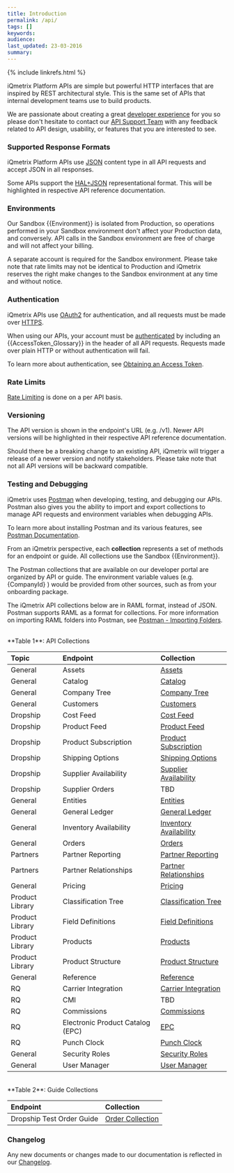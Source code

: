 ```yaml
---
title: Introduction
permalink: /api/
tags: []
keywords: 
audience: 
last_updated: 23-03-2016
summary: 
---
```

{% include linkrefs.html %}


iQmetrix Platform APIs are simple but powerful HTTP interfaces that are inspired by REST architectural style. This is the same set of APIs that internal development teams use to build products.

We are passionate about creating a great [developer experience](http://www.iqmetrix.com/our-company) for you so please don't hesitate to contact our <a href="mailto:{{site.support_email}}?subject=API Feedback">API Support Team</a> with any feedback related to API design, usability, or features that you are interested to see.

### Supported Response Formats

iQmetrix Platform APIs use [JSON](http://json.org/) content type in all API requests and accept JSON in all responses.

Some APIs support the [HAL+JSON](http://stateless.co/hal_specification.html) representational format. This will be highlighted in respective API reference documentation.

### Environments

Our Sandbox {{Environment}} is isolated from Production, so operations performed in your Sandbox environment don't affect your Production data, and conversely. API calls in the Sandbox environment are free of charge and will not affect your billing.

A separate account is required for the Sandbox environment. Please take note that rate limits may not be identical to Production and iQmetrix reserves the right make changes to the Sandbox environment at any time and without notice.

### Authentication

iQmetrix APIs use [OAuth2](http://oauth.net/2/) for authentication, and all requests must be made over [HTTPS](http://en.wikipedia.org/wiki/HTTPS).

When using our APIs, your account must be [authenticated](/api/authentication/) by including an {{AccessToken_Glossary}} in the header of all API requests. Requests made over plain HTTP or without authentication will fail.

To learn more about authentication, see [Obtaining an Access Token](/api/authentication/#obtaining-an-access-token).

### Rate Limits

[Rate Limiting](/api/rate-limiting) is done on a per API basis.


### Versioning

The API version is shown in the endpoint's URL (e.g. /v1). Newer API versions will be highlighted in their respective API reference documentation. 

Should there be a breaking change to an existing API, iQmetrix will trigger a release of a newer version and notify stakeholders. Please take note that not all API versions will be backward compatible.

### Testing and Debugging

iQmetrix uses <a href="https://www.getpostman.com/" target="_blank">Postman</a> when developing, testing, and debugging our APIs. Postman also gives you the ability to import and export collections to manage API requests and environment variables when debugging APIs.

To learn more about installing Postman and its various features, see <a href="https://www.getpostman.com/docs/" target="_blank">Postman Documentation</a>.

From an iQmetrix perspective, each **collection** represents a set of methods for an endpoint or guide. All collections use the Sandbox {{Environment}}.

The Postman collections that are available on our developer portal are organized by API or guide. The environment variable values (e.g. {CompanyId} ) would be provided from other sources, such as from your onboarding package.

The iQmetrix API collections below are in RAML format, instead of JSON. Postman supports RAML as a format for collections. For more information on importing RAML folders into Postman, see <a href="https://www.getpostman.com/docs/importing_folders" target="_blank">Postman - Importing Folders</a>.

<br />
**Table 1**: API Collections

| Topic | Endpoint | Collection |
|:------|:---------|:-----------|
| General | Assets | [Assets](/postman/assets.raml) |
| General | Catalog | [Catalog](/postman/catalog.raml) |
| General | Company Tree | [Company Tree](/postman/company-tree.raml) |
| General | Customers | [Customers](/postman/crm.raml) |
| Dropship | Cost Feed | [Cost Feed](/postman/cost-feed.raml) |
| Dropship | Product Feed | [Product Feed](/postman/product-feed.raml) |
| Dropship | Product Subscription | [Product Subscription](/postman/product-subscription.raml) |
| Dropship | Shipping Options | [Shipping Options](/postman/shipping-options.raml) |
| Dropship | Supplier Availability | [Supplier Availability](/postman/supplier-availability.raml) |
| Dropship | Supplier Orders | TBD |
| General | Entities | [Entities](/postman/entity-store.raml) |
| General | General Ledger | [General Ledger](/postman/general-ledger.raml) |
| General | Inventory Availability | [Inventory Availability](/postman/availability.raml) |
| General | Orders | [Orders](/postman/orders.raml) |
| Partners | Partner Reporting | [Partner Reporting](/postman/partner-reporting.raml) |
| Partners | Partner Relationships | [Partner Relationships](/postman/partner-relationships.raml) |
| General | Pricing | [Pricing](/postman/pricing.raml) |
| Product Library | Classification Tree | [Classification Tree](/postman/classification-tree.raml) |
| Product Library | Field Definitions | [Field Definitions](/postman/field-definitions.raml) |
| Product Library | Products | [Products](/postman/product-library.raml) |
| Product Library | Product Structure | [Product Structure](/postman/product-structure.raml) |
| General | Reference | [Reference](/postman/reference.raml) |
| RQ | Carrier Integration | [Carrier Integration](/postman/carrier-integration.raml) |
| RQ | CMI | TBD |
| RQ | Commissions | [Commissions](/postman/commissions.raml) |
| RQ | Electronic Product Catalog (EPC) | [EPC](/postman/epc.raml) |
| RQ | Punch Clock | [Punch Clock](/postman/punch-clock.raml) |
| General | Security Roles | [Security Roles](/postman/security-roles.raml) |
| General | User Manager | [User Manager](/postman/user-manager.raml) |

<br />
**Table 2**: Guide Collections

| Endpoint | Collection |
|:---------|:-----------|
| Dropship Test Order Guide | [Order Collection](/files/create-test-order.zip) |



### Changelog

Any new documents or changes made to our documentation is reflected in our [Changelog](/api/changelog/).
